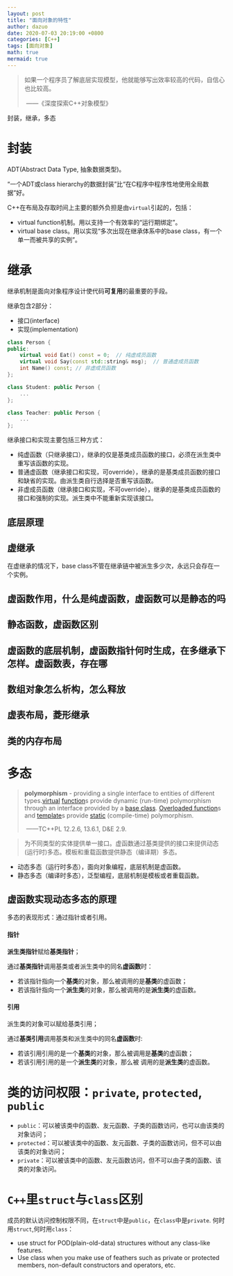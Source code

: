 ```yaml
---
layout: post
title: "面向对象的特性"
author: dazuo
date: 2020-07-03 20:19:00 +0800
categories: [C++]
tags: [面向对象]
math: true
mermaid: true
---
```


> 如果一个程序员了解底层实现模型，他就能够写出效率较高的代码，自信心也比较高。
>
> ​																																						——《深度探索C++对象模型》

封装，继承，多态



# 封装

ADT(Abstract Data Type, 抽象数据类型)。

“一个ADT或class hierarchy的数据封装”比“在C程序中程序性地使用全局数据”好。



C++在布局及存取时间上主要的额外负担是由`virtual`引起的，包括：

- virtual function机制。用以支持一个有效率的“运行期绑定”。
- virtual base class。用以实现“多次出现在继承体系中的base class，有一个单一而被共享的实例”。



# 继承

继承机制是面向对象程序设计使代码**可复用**的最重要的手段。

继承包含2部分：

- 接口(interface)
- 实现(implementation)

```cpp
class Person {
public:
    virtual void Eat() const = 0;  // 纯虚成员函数
    virtual void Say(const std::string& msg);  // 普通虚成员函数
    int Name() const; // 非虚成员函数
};

class Student: public Person {
    ...
};

class Teacher: public Person {
    ...
};
```

继承接口和实现主要包括三种方式：

- 纯虚函数（只继承接口），继承的仅是基类成员函数的接口，必须在派生类中重写该函数的实现。
- 普通虚函数（继承接口和实现，可override），继承的是基类成员函数的接口和缺省的实现。由派生类自行选择是否重写该函数。
- 非虚成员函数（继承接口和实现，不可override），继承的是基类成员函数的接口和强制的实现。派生类中不能重新实现该接口。



## 底层原理

## 虚继承

在虚继承的情况下，base class不管在继承链中被派生多少次，永远只会存在一个实例。





## 虚函数作用，什么是纯虚函数，虚函数可以是静态的吗

## 静态函数，虚函数区别

## 虚函数的底层机制，虚函数指针何时生成，在多继承下怎样。虚函数表，存在哪

## 数组对象怎么析构，怎么释放

## 虚表布局，菱形继承

## 类的内存布局



# 多态

> **polymorphism** - providing a single interface to entities of different types.[virtual](https://stroustrup.com/glossary.html#Gvirtual) [function](https://stroustrup.com/glossary.html#Gfunction)s provide dynamic (run-time) polymorphism through an interface provided by a [base class](https://stroustrup.com/glossary.html#Gbase-class). [Overloaded function](https://stroustrup.com/glossary.html#Goverloaded-function)s and [template](https://stroustrup.com/glossary.html#Gtemplate)s provide [static](https://stroustrup.com/glossary.html#Gstatic) (compile-time) polymorphism.
>
> ​																																								 ——TC++PL 12.2.6, 13.6.1, D&E 2.9.

> 为不同类型的实体提供单一接口。虚函数通过基类提供的接口来提供动态(运行时)多态。模板和重载函数提供静态（编译期）多态。

- 动态多态（运行时多态），面向对象编程，底层机制是虚函数。
- 静态多态（编译时多态），泛型编程，底层机制是模板或者重载函数。

## 虚函数实现动态多态的原理

多态的表现形式：通过指针或者引用。

#### 指针

**派生类指针**赋给**基类指针**；

通过**基类指针**调用基类或者派生类中的同名**虚函数**时：

- 若该指针指向一个**基类**的对象，那么被调用的是**基类**的虚函数；
- 若该指针指向一个**派生类**的对象，那么被调用的是**派生类**的虚函数。

#### 引用

派生类的对象可以赋给基类引用；

通过**基类引用**调用基类和派生类中的同名**虚函数**时:

- 若该引用引用的是一个**基类**的对象，那么被调用是**基类**的虚函数；
- 若该引用引用的是一个**派生类**的对象，那么被 调用的是**派生类**的虚函数。





# 类的访问权限：`private`, `protected`, `public`

- `public`：可以被该类中的函数、友元函数、子类的函数访问，也可以由该类的对象访问；
- `protected`：可以被该类中的函数、友元函数、子类的函数访问，但不可以由该类的对象访问；
- `private`：可以被该类中的函数、友元函数访问，但不可以由子类的函数、该类的对象访问。



# `C++`里`struct`与`class`区别

成员的默认访问控制权限不同，在`struct`中是`public`，在`class`中是`private`.
何时用`struct`,何时用`class`：

- use struct for POD(plain-old-data) structures without any class-like features.
- Use class when you make use of feathers such as private or protected members, non-default constructors and operators, etc.
